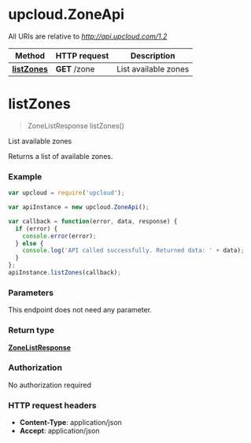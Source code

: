 # upcloud.ZoneApi

All URIs are relative to *http://api.upcloud.com/1.2*

Method | HTTP request | Description
------------- | ------------- | -------------
[**listZones**](ZoneApi.md#listZones) | **GET** /zone | List available zones


<a name="listZones"></a>
# **listZones**
> ZoneListResponse listZones()

List available zones

Returns a list of available zones.

### Example
```javascript
var upcloud = require('upcloud');

var apiInstance = new upcloud.ZoneApi();

var callback = function(error, data, response) {
  if (error) {
    console.error(error);
  } else {
    console.log('API called successfully. Returned data: ' + data);
  }
};
apiInstance.listZones(callback);
```

### Parameters
This endpoint does not need any parameter.

### Return type

[**ZoneListResponse**](ZoneListResponse.md)

### Authorization

No authorization required

### HTTP request headers

 - **Content-Type**: application/json
 - **Accept**: application/json

